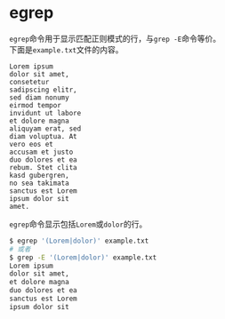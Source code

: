 # egrep

`egrep`命令用于显示匹配正则模式的行，与`grep -E`命令等价。  
下面是`example.txt`文件的内容。
```
Lorem ipsum
dolor sit amet, 
consetetur
sadipscing elitr,
sed diam nonumy
eirmod tempor
invidunt ut labore
et dolore magna
aliquyam erat, sed
diam voluptua. At
vero eos et
accusam et justo
duo dolores et ea
rebum. Stet clita
kasd gubergren,
no sea takimata
sanctus est Lorem
ipsum dolor sit
amet.
```
`egrep`命令显示包括`Lorem`或`dolor`的行。
```bash
$ egrep '(Lorem|dolor)' example.txt
# 或者
$ grep -E '(Lorem|dolor)' example.txt
Lorem ipsum
dolor sit amet,
et dolore magna
duo dolores et ea
sanctus est Lorem
ipsum dolor sit
```
